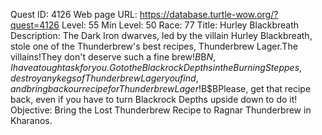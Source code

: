 Quest ID: 4126
Web page URL: https://database.turtle-wow.org/?quest=4126
Level: 55
Min Level: 50
Race: 77
Title: Hurley Blackbreath
Description: The Dark Iron dwarves, led by the villain Hurley Blackbreath, stole one of the Thunderbrew's best recipes, Thunderbrew Lager.The villains!They don't deserve such a fine brew!$B$B$N, I have a tough task for you.Go to the Blackrock Depths in the Burning Steppes, destroy any kegs of Thunderbrew Lager you find, and bring back our recipe for Thunderbrew Lager!$B$BPlease, get that recipe back, even if you have to turn Blackrock Depths upside down to do it!
Objective: Bring the Lost Thunderbrew Recipe to Ragnar Thunderbrew in Kharanos.
